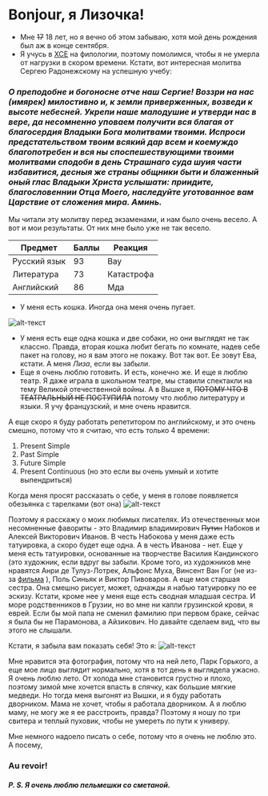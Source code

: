 # Bonjour, я Лизочка!
* Мне ~~17~~ 18 лет, но я вечно об этом забываю, хотя мой день рождения был аж в конце сентября. 
* Я учусь в [ХСЕ](https://www.hse.ru) на филологии, поэтому помолимся, чтобы я не умерла от нагрузки в скором времени. Кстати, вот интересная молитва Сергею Радонежскому на успешную учебу:
### _О преподобне и богоносне отче наш Сергие! Воззри на нас (имярек) милостивно и, к земли приверженных, возведи к высоте небесней. Укрепи наше малодушие и утверди нас в вере, да несомненно уповаем получити вся благая от благосердия Владыки Бога молитвами твоими. Испроси предстательством твоим всякий дар всем и коемуждо благопотребен и вся ны споспешествующими твоими молитвами сподоби в день Страшнаго суда шуия части избавитися, десныя же страны общники быти и блаженный оный глас Владыки Христа услышати: приидите, благословеннии Отца Моего, наследуйте уготованное вам Царствие от сложения мира. Аминь._
Мы читали эту молитву перед экзаменами, и нам было очень весело. А вот и мои результаты. От них мне было уже не так весело. 

Предмет | Баллы | Реакция
--------|--------|---------
Русский язык | 93 | Вау
Литература | 73 | Катастрофа
Английский | 86 | Мда

- У меня есть кошка. Иногда она меня очень пугает. 

![alt-текст](https://pp.userapi.com/c824603/v824603537/6426d/iU5Kf-eIPHk.jpg)

- У меня есть еще одна кошка и две собаки, но они выглядят не так классно. Правда, вторая кошка любит бегать по комнате, надев себе пакет на голову, но я вам этого не покажу. Вот так вот. Ее зовут Ева, кстати. А меня _Лиза_, если вы забыли. 
- Еще я очень люблю готовить. И есть, конечно же. И еще я люблю театр. Я даже играла в школьном театре, мы ставили спектакли на тему Великой отечественной войны. А в Вышке я, ~~ПОТОМУ ЧТО В ТЕАТРАЛЬНЫЙ НЕ ПОСТУПИЛА~~ потому что люблю литературу и языки. Я учу французский, и мне очень нравится. 

А еще скоро я буду работать репетитором по английскому, и это очень смешно, потому что я считаю, что есть только 4 времени: 
1. Present Simple
2. Past Simple
3. Future Simple
4. Present Continuous (но это если вы очень умный и хотите выпендриться)

Когда меня просят рассказать о себе, у меня в голове появляется обезьянка с тарелками (вот она) ![alt-текст](https://media.giphy.com/media/3oKIP9rOJVZ82BxqcE/giphy.gif)

Поэтому я расскажу о моих любимых писателях. Из отечественных мои несомненные фавориты - это Владимир владимирович ~~Путин~~ Набоков и Алексей Викторович Иванов. В честь Набокова у меня даже есть татуировка, а скоро будет еще одна. А в честь Иванова - нет. Еще у меня есть татуировки, основанные на творчестве Василия Кандинского (это художник, если вдруг вы забыли. Кроме того, из художников мне нравятся Анри де Тулуз-Лотрек, Альфонс Муха, Винсент Ван Гог (не из-за [фильма](https://www.kinopoisk.ru/film/van-gog-s-lyubovyu-vinsent-2017-909720/) ), Поль Синьяк и Виктор Пивоваров. А еще моя старшая сестра. Она смешно рисует, может, однажды я набью татуировку по ее эскизу. Кстати, кроме нее у меня еще есть сводная младшая сестра. И море родственников в Грузии, но во мне ни капли грузинской крови, я еврей. Если бы мой папа не сменил фамилию при первом браке, сейчас я была бы не Парамонова, а Айзикович. Но давайте сделаем вид, что вы этого не слышали. 

Кстати, я забыла вам показать себя! 
Это я: 
![alt-текст](https://pp.userapi.com/c621703/v621703895/6113f/tjCnT6VlTwA.jpg)

Мне нравится эта фотография, потому что на ней лето, Парк Горького, а еще мое лицо выглядит нормально, хотя в тот день я выглядела ужасно. 
Я очень люблю лето. От холода мне становится грустно и плохо, поэтому зимой мне хочется впасть в спячку, как большие мягкие медведи. Но тогда меня выгонят из Вышки, и я буду работать дворником. Мама не хочет, чтобы я работала дворником. А я люблю маму, не могу же я ее расстроить, правда? Поэтому я ношу по три свитера и теплый пуховик, чтобы не умереть по пути к универу. 

Мне немного надоело писать о себе, потому что я очень не люблю это. 
А посему, 
### Au revoir! 

##### P. S. Я очень люблю пельмешки со сметаной. 
